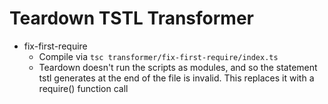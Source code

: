 # Teardown TSTL Transformer

-   fix-first-require
    -   Compile via `tsc transformer/fix-first-require/index.ts`
    -   Teardown doesn't run the scripts as modules, and so the statement tstl generates at the end of the file is invalid. This replaces it with a require() function call
